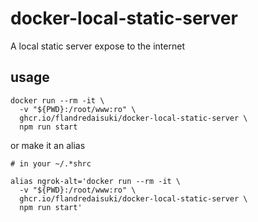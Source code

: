 # docker-local-static-server

A local static server expose to the internet

## usage

```shell
docker run --rm -it \
  -v "${PWD}:/root/www:ro" \
  ghcr.io/flandredaisuki/docker-local-static-server \
  npm run start
```

or make it an alias

```shell
# in your ~/.*shrc

alias ngrok-alt='docker run --rm -it \
  -v "${PWD}:/root/www:ro" \
  ghcr.io/flandredaisuki/docker-local-static-server \
  npm run start'
```
